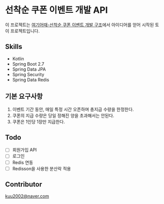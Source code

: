 # 선착순 쿠폰 이벤트 개발 API
이 프로젝트는 [여기어때-선착순 쿠폰 이벤트 개발 구조](https://www.codenary.co.kr/architecture/list?detail_id=84)에서 아이디어를 얻어 시작된 토이 프로젝트입니다.

## Skills
- Kotlin
- Spring Boot 2.7
- Spring Data JPA
- Spring Security
- Spring Data Redis

## 기본 요구사항
1. 이벤트 기간 동안, 매일 특정 시간 오픈하며 총지급 수량을 한정한다.
2. 쿠폰의 지급 수량은 당일 정해진 양을 초과해서는 안된다.
3. 쿠폰은 1인당 1장만 지급한다.

## Todo
- [ ] 회원가입 API
- [ ] 로그인
- [ ] Redis 연동
- [ ] Redisson을 사용한 분산락 적용

## Contributor
kuu2002@naver.com
